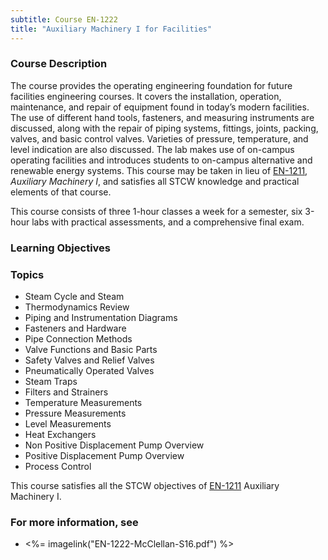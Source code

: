 ```yaml
---
subtitle: Course EN-1222
title: "Auxiliary Machinery I for Facilities"
---
```


### Course Description

The course provides the operating engineering foundation for future facilities engineering courses. It covers the installation, operation, maintenance, and repair of equipment found in today’s modern facilities. The use of different hand tools, fasteners, and measuring instruments are discussed, along with the repair of piping systems, fittings, joints, packing, valves, and basic control valves. Varieties of pressure, temperature, and level indication are also discussed. The lab makes use of on-campus operating facilities and introduces students to on-campus alternative and renewable energy systems. This course may be taken in lieu of [EN-1211](EN-1211), *Auxiliary Machinery I*, and satisfies all STCW knowledge and practical elements of that course.

This course consists of three 1-hour classes a week for a semester, six 3-hour labs with practical assessments, and a comprehensive final exam.


### Learning Objectives



### Topics

*  Steam Cycle and Steam
*  Thermodynamics Review
*  Piping and Instrumentation Diagrams
*  Fasteners and Hardware
*  Pipe Connection Methods
*  Valve Functions and Basic Parts
*  Safety Valves and Relief Valves
*  Pneumatically Operated Valves
*  Steam Traps
*  Filters and Strainers
*  Temperature Measurements
*  Pressure Measurements
*  Level Measurements
*  Heat Exchangers
*  Non Positive Displacement Pump Overview
*  Positive Displacement Pump Overview
*  Process Control 


This course satisfies all the STCW objectives of [EN-1211](EN-1211) Auxiliary Machinery I.

### For more information, see 

* <%= imagelink("EN-1222-McClellan-S16.pdf") %> 



